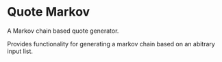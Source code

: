 # Quote Markov
A Markov chain based quote generator.

Provides functionality for generating a markov chain based on an abitrary input list.
